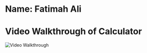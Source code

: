 # Name: Fatimah Ali

# Video Walkthrough of Calculator
<img src='http://g.recordit.co/J3yN6JdBog.gif' title='Video Walkthrough' width='' alt='Video Walkthrough' />

